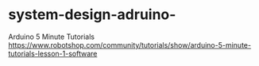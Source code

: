 # system-design-adruino-

Arduino 5 Minute Tutorials
https://www.robotshop.com/community/tutorials/show/arduino-5-minute-tutorials-lesson-1-software
